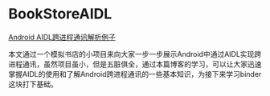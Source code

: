 # BookStoreAIDL


[Android AIDL跨进程通讯解析例子](http://xdeveloper.cn/android-aidl-demo/)

本文通过一个模拟书店的小项目来向大家一步一步展示Android中通过AIDL实现跨进程通讯，虽然项目虽小，但是五脏俱全，通过本篇博客的学习，可以让大家迅速掌握AIDL的使用和了解Android跨进程通讯的一些基本知识，为接下来学习binder这块打下基础。
